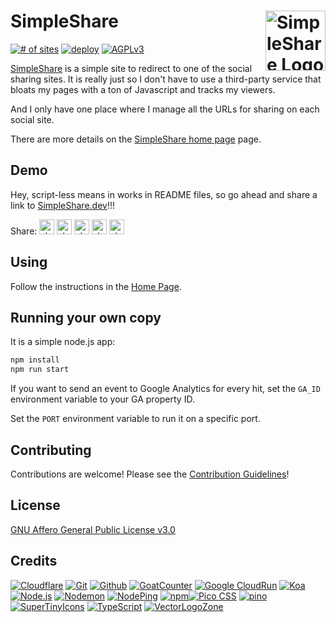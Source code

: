 
# SimpleShare [<img alt="SimpleShare Logo" src="https://www.vectorlogo.zone/logos/simplesharedev/simplesharedev-tile.svg" height="96" align="right" />](https://simpleshare.dev/)
[![# of sites](https://img.shields.io/badge/dynamic/json.svg?style=flat-square&label=Social+sites&url=https%3A%2F%2Fsimpleshare.dev%2Fstatus.json&query=%24.targetcount)](https://simpleshare.dev/)
[![deploy](https://github.com/fileformat/simpleshare/actions/workflows/gcr-deploy.yaml/badge.svg)](https://github.com/fileformat/simpleshare/actions/workflows/gcr-deploy.yaml)
[![AGPLv3](https://img.shields.io/github/license/fileformat/simpleshare.svg?style=flat-square)](LICENSE.txt)

[SimpleShare](https://simpleshare.dev/) is a simple site to redirect to one of the social sharing sites.  It is really just so I don't have to use a third-party service that bloats my pages with a ton of Javascript and tracks my viewers.

And I only have one place where I manage all the URLs for sharing on each social site.

There are more details on the [SimpleShare home page](https://simpleshare.dev/) page.

## Demo

Hey, script-less means in works in README files, so go ahead and share a link to [SimpleShare.dev](https://simpleshare.dev/)!!!

Share:
<a href="https://simpleshare.dev/go?site=facebook&amp;url=https%3A%2F%2Fsimpleshare.dev%2F&amp;text=Simple+script-less+share+buttons&amp;ga=UA-328425-45" rel="nofollow"><img alt="share on facebook" src="https://www.vectorlogo.zone/logos/facebook/facebook-tile.svg" height="24" /></a>
<a href="https://simpleshare.dev/go?site=hn&amp;url=https%3A%2F%2Fsimpleshare.dev%2F&amp;text=Simple+script-less+share+buttons&amp;ga=UA-328425-45" rel="nofollow"><img alt="share on hacker news" src="https://www.vectorlogo.zone/logos/ycombinator/ycombinator-tile.svg" height="24" /></a>
<a href="https://simpleshare.dev/go?site=pinboard&amp;url=https%3A%2F%2Fsimpleshare.dev%2F&amp;text=Simple+script-less+share+buttons&amp;ga=UA-328425-45" rel="nofollow"><img alt="share on pinboard" src="https://www.vectorlogo.zone/logos/pinboard/pinboard-tile.svg" height="24" v/></a>
<a href="https://simpleshare.dev/go?site=reddit&amp;url=https%3A%2F%2Fsimpleshare.dev%2F&amp;text=Simple+script-less+share+buttons&amp;ga=UA-328425-45" rel="nofollow"><img alt="share on reddit" src="https://www.vectorlogo.zone/logos/reddit/reddit-tile.svg" height="24" /></a>
<a href="https://simpleshare.dev/go?site=twitter&amp;url=https%3A%2F%2Fsimpleshare.dev%2F&amp;text=Simple+script-less+share+buttons&amp;ga=UA-328425-45" rel="nofollow"><img alt="share on twitter" src="https://www.vectorlogo.zone/logos/twitter/twitter-tile.svg" height="24" /></a>

## Using

Follow the instructions in the [Home Page](https://simpleshare.dev/).

## Running your own copy

It is a simple node.js app:

```bash
npm install
npm run start
```

If you want to send an event to Google Analytics for every hit, set the `GA_ID` environment variable to your GA property ID.

Set the `PORT` environment variable to run it on a specific port.

## Contributing

Contributions are welcome!  Please see the [Contribution Guidelines](CONTRIBUTING.md)!

## License

[GNU Affero General Public License v3.0](LICENSE.txt)

## Credits

[![Cloudflare](https://www.vectorlogo.zone/logos/cloudflare/cloudflare-ar21.svg)](https://www.cloudflare.com/ "Domain and DNS")
[![Git](https://www.vectorlogo.zone/logos/git-scm/git-scm-ar21.svg)](https://git-scm.com/ "Version control")
[![Github](https://www.vectorlogo.zone/logos/github/github-ar21.svg)](https://github.com/ "Code hosting")
[![GoatCounter](https://www.vectorlogo.zone/logos/goatcounter/goatcounter-ar21.svg)](https://www.goatcounter.com/ "Traffic Measurement")
[![Google CloudRun](https://www.vectorlogo.zone/logos/google_cloud_run/google_cloud_run-ar21.svg)](https://cloud.google.com/run/ "Hosting")
[![Koa](https://www.vectorlogo.zone/logos/koajs/koajs-ar21.svg)](https://koajs.com/ "Web framework")
[![Node.js](https://www.vectorlogo.zone/logos/nodejs/nodejs-ar21.svg)](https://nodejs.org/ "Application Server")
[![Nodemon](https://www.vectorlogo.zone/logos/nodemonio/nodemonio-ar21.svg)](https://nodemon.io/ "Development tool")
[![NodePing](https://www.vectorlogo.zone/logos/nodeping/nodeping-ar21.svg)](https://nodeping.com?rid=201109281250J5K3P "Uptime monitoring")
[![npm](https://www.vectorlogo.zone/logos/npmjs/npmjs-ar21.svg)](https://www.npmjs.com/ "JS Package Management")[![Pico CSS](https://www.vectorlogo.zone/logos/picocss/picocss-ar21.svg)](https://picocss.com/ "CSS")
[![pino](https://www.vectorlogo.zone/logos/getpinoio/getpinoio-ar21.svg)](https://www.getpino.io/ "Logging")
[![SuperTinyIcons](https://www.vectorlogo.zone/logos/supertinyicons/supertinyicons-ar21.svg)](https://supertinyicons.org/ "Images")
[![TypeScript](https://www.vectorlogo.zone/logos/typescriptlang/typescriptlang-ar21.svg)](https://developer.mozilla.org/en-US/docs/Web/JavaScript "Programming Language")
[![VectorLogoZone](https://www.vectorlogo.zone/logos/vectorlogozone/vectorlogozone-ar21.svg)](https://www.vectorlogo.zone/logos/index.html#tile "Images")

